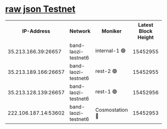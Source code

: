 
[raw json Testnet](https://rpc-check.bandt.stavr.tech/bandt/rpcbandt_result.json)
=

<table><tr><th>IP-Address</th><th>Network</th><th>Moniker</th><th>Latest Block Height</th><th>Earliest Block Height</th><th>Catching Up</th><th>Tx Index</th><th>Voting Power</th><th>Scan Time</th></tr><tr><td>35.213.166.39:26657</td><td>band-laozi-testnet6</td><td>internal-1 🟢</td><td>15452955</td><td>15352955</td><td>False</td><td>on</td><td>0</td><td>2024-02-02T07:05:08.177249066UTC</td></tr><tr><td>35.213.189.166:26657</td><td>band-laozi-testnet6</td><td>rest-2 🟢</td><td>15452955</td><td>15352955</td><td>False</td><td>on</td><td>0</td><td>2024-02-02T07:05:09.090784217UTC</td></tr><tr><td>35.213.128.139:26657</td><td>band-laozi-testnet6</td><td>rest-1 🟢</td><td>15452956</td><td>15352956</td><td>False</td><td>on</td><td>0</td><td>2024-02-02T07:05:12.178854147UTC</td></tr><tr><td>222.106.187.14:53602</td><td>band-laozi-testnet6</td><td>Cosmostation 🔴</td><td>15452953</td><td>15423001</td><td>False</td><td>on</td><td>2203623</td><td>2024-02-02T07:05:07.152800763UTC</td></tr></table>

